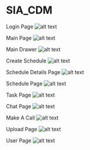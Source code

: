 # SIA_CDM

Login Page
![alt text](https://github.com/kartisuri/SIA_CDM/blob/master/src/docs/screenshots/LoginPage.jpg)

Main Page
![alt text](https://github.com/kartisuri/SIA_CDM/blob/master/src/docs/screenshots/MainPage.jpg)

Main Drawer
![alt text](https://github.com/kartisuri/SIA_CDM/blob/master/src/docs/screenshots/MainDrawer.jpg)

Create Schedule
![alt text](https://github.com/kartisuri/SIA_CDM/blob/master/src/docs/screenshots/CreateSchedule.jpg)

Schedule Details Page
![alt text](https://github.com/kartisuri/SIA_CDM/blob/master/src/docs/screenshots/ScheduleDetailPage.jpg)

Schedule Page
![alt text](https://github.com/kartisuri/SIA_CDM/blob/master/src/docs/screenshots/SchedulePage.jpg)

Task Page
![alt text](https://github.com/kartisuri/SIA_CDM/blob/master/src/docs/screenshots/TaskPage.jpg)

Chat Page
![alt text](https://github.com/kartisuri/SIA_CDM/blob/master/src/docs/screenshots/ChatPage.jpg)

Make A Call
![alt text](https://github.com/kartisuri/SIA_CDM/blob/master/src/docs/screenshots/MakeACall.jpg)

Upload Page
![alt text](https://github.com/kartisuri/SIA_CDM/blob/master/src/docs/screenshots/UploadPage.jpg)

User Page
![alt text](https://github.com/kartisuri/SIA_CDM/blob/master/src/docs/screenshots/UserPage.jpg)

